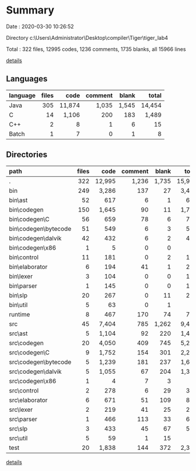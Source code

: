# Summary

Date : 2020-03-30 10:26:52

Directory c:\Users\Administrator\Desktop\compiler\Tiger\tiger_lab4

Total : 322 files,  12995 codes, 1236 comments, 1735 blanks, all 15966 lines

[details](details.md)

## Languages
| language | files | code | comment | blank | total |
| :--- | ---: | ---: | ---: | ---: | ---: |
| Java | 305 | 11,874 | 1,035 | 1,545 | 14,454 |
| C | 14 | 1,106 | 200 | 183 | 1,489 |
| C++ | 2 | 8 | 1 | 6 | 15 |
| Batch | 1 | 7 | 0 | 1 | 8 |

## Directories
| path | files | code | comment | blank | total |
| :--- | ---: | ---: | ---: | ---: | ---: |
| . | 322 | 12,995 | 1,236 | 1,735 | 15,966 |
| bin | 249 | 3,286 | 137 | 27 | 3,450 |
| bin\ast | 52 | 617 | 6 | 1 | 624 |
| bin\codegen | 150 | 1,645 | 90 | 11 | 1,746 |
| bin\codegen\C | 56 | 659 | 78 | 6 | 743 |
| bin\codegen\bytecode | 51 | 549 | 6 | 3 | 558 |
| bin\codegen\dalvik | 42 | 432 | 6 | 2 | 440 |
| bin\codegen\x86 | 1 | 5 | 0 | 0 | 5 |
| bin\control | 11 | 181 | 0 | 2 | 183 |
| bin\elaborator | 6 | 194 | 41 | 1 | 236 |
| bin\lexer | 3 | 104 | 0 | 0 | 104 |
| bin\parser | 1 | 145 | 0 | 0 | 145 |
| bin\slp | 20 | 267 | 0 | 11 | 278 |
| bin\util | 5 | 63 | 0 | 1 | 64 |
| runtime | 8 | 467 | 170 | 74 | 711 |
| src | 45 | 7,404 | 785 | 1,262 | 9,451 |
| src\ast | 5 | 1,104 | 92 | 220 | 1,416 |
| src\codegen | 20 | 4,050 | 409 | 745 | 5,204 |
| src\codegen\C | 9 | 1,752 | 154 | 301 | 2,207 |
| src\codegen\bytecode | 5 | 1,239 | 181 | 237 | 1,657 |
| src\codegen\dalvik | 5 | 1,055 | 67 | 204 | 1,326 |
| src\codegen\x86 | 1 | 4 | 7 | 3 | 14 |
| src\control | 2 | 278 | 6 | 29 | 313 |
| src\elaborator | 6 | 671 | 51 | 109 | 831 |
| src\lexer | 2 | 219 | 41 | 25 | 285 |
| src\parser | 1 | 466 | 113 | 33 | 612 |
| src\slp | 3 | 433 | 45 | 67 | 545 |
| src\util | 5 | 59 | 1 | 15 | 75 |
| test | 20 | 1,838 | 144 | 372 | 2,354 |

[details](details.md)